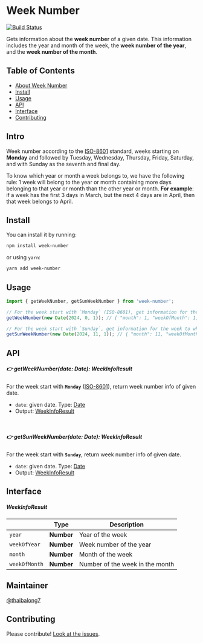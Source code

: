 # Week Number

[![Build Status](https://travis-ci.org/thaibalong7/week-number.svg?branch=master)](https://travis-ci.org/thaibalong7/week-number)

Gets information about the **week number** of a given date. This information includes the year and month of the week, the **week number of the year**, and the **week number of the month**. 

## Table of Contents

- [About Week Number](#intro)
- [Install](#install)
- [Usage](#usage)
- [API](#api)
- [Interface](#interface)
- [Contributing](#contributing)

## Intro
Week number according to the [ISO-8601](https://en.wikipedia.org/wiki/ISO_8601) standard, weeks starting on **Monday** and followed by Tuesday, Wednesday, Thursday, Friday, Saturday, and with Sunday as the seventh and final day.

To know which year or month a week belongs to, we have the following rule: 1 week will belong to the year or month containing more days belonging to that year or month than the other year or month.
**For example**: if a week has the first 3 days in March, but the next 4 days are in April, then that week belongs to April.

## Install

You can install it by running:

```sh
npm install week-number
```

or using `yarn`:
```sh
yarn add week-number
```

## Usage

```javascript
import { getWeekNumber, getSunWeekNumber } from 'week-number';

// For the week start with `Monday` (ISO-8601), get information for the week to which 2024/01/01 belongs 
getWeekNumber(new Date(2024, 0, 1)); // { "month": 1, "weekOfMonth": 1, "year": 2024, "weekOfYear": 1 }

// For the week start with `Sunday`, get information for the week to which 2024/12/01 belongs  
getSunWeekNumber(new Date(2024, 11, 1)); // { "month": 11, "weekOfMonth": 4, "year": 2024, "weekOfYear": 48 }
```

## API

##### :point_right: getWeekNumber(date: Date): WeekInfoResult
For the week start with **`Monday`** ([ISO-8601](https://en.wikipedia.org/wiki/ISO_8601)), return week number info of given date.
- `date`: given date. Type: [Date](https://developer.mozilla.org/en-US/docs/Web/JavaScript/Reference/Global_Objects/Date)
- Output: [WeekInfoResult](#weekinforesult)
<br/>

##### :point_right: getSunWeekNumber(date: Date): WeekInfoResult
For the week start with **`Sunday`**, return week number info of given date.
- `date`: given date. Type: [Date](https://developer.mozilla.org/en-US/docs/Web/JavaScript/Reference/Global_Objects/Date)
- Output: [WeekInfoResult](#weekinforesult)

## Interface

##### WeekInfoResult
|               | Type        | Description
| -----------   | ----------- | -----------
| `year`        | **Number**  | Year of the week
| `weekOfYear`  | **Number**  | Week number of the year
| `month`       | **Number**  | Month of the week
| `weekOfMonth` | **Number**  | Number of the week in the month


## Maintainer

[@thaibalong7](https://github.com/thaibalong7)

## Contributing

Please contribute! [Look at the issues](https://github.com/thaibalong7/week-number/issues).
